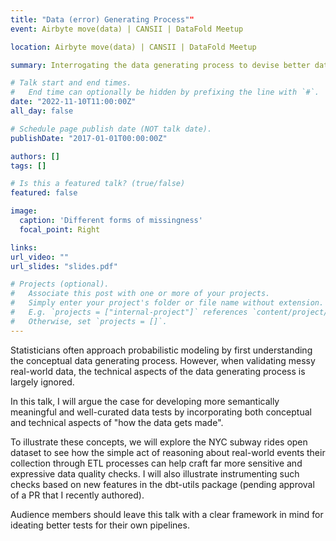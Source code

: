 ```yaml
---
title: "Data (error) Generating Process""
event: Airbyte move(data) | CANSII | DataFold Meetup

location: Airbyte move(data) | CANSII | DataFold Meetup

summary: Interrogating the data generating process to devise better data quality tests.

# Talk start and end times.
#   End time can optionally be hidden by prefixing the line with `#`.
date: "2022-11-10T11:00:00Z"
all_day: false

# Schedule page publish date (NOT talk date).
publishDate: "2017-01-01T00:00:00Z"

authors: []
tags: []

# Is this a featured talk? (true/false)
featured: false

image:
  caption: 'Different forms of missingness'
  focal_point: Right

links:
url_video: ""
url_slides: "slides.pdf"

# Projects (optional).
#   Associate this post with one or more of your projects.
#   Simply enter your project's folder or file name without extension.
#   E.g. `projects = ["internal-project"]` references `content/project/deep-learning/index.md`.
#   Otherwise, set `projects = []`.
---
```


Statisticians often approach probabilistic modeling by first understanding the conceptual data generating process. However, when validating messy real-world data, the technical aspects of the data generating process is largely ignored.

In this talk, I will argue the case for developing more semantically meaningful and well-curated data tests by incorporating both conceptual and technical aspects of "how the data gets made".

To illustrate these concepts, we will explore the NYC subway rides open dataset to see how the simple act of reasoning about real-world events their collection through ETL processes can help craft far more sensitive and expressive data quality checks. I will also illustrate instrumenting such checks based on new features in the dbt-utils package (pending approval of a PR that I recently authored).

Audience members should leave this talk with a clear framework in mind for ideating better tests for their own pipelines.
